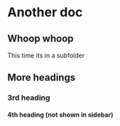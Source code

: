 # Another doc

## Whoop whoop

This time its in a subfolder

## More headings

### 3rd heading

#### 4th heading (not shown in sidebar)